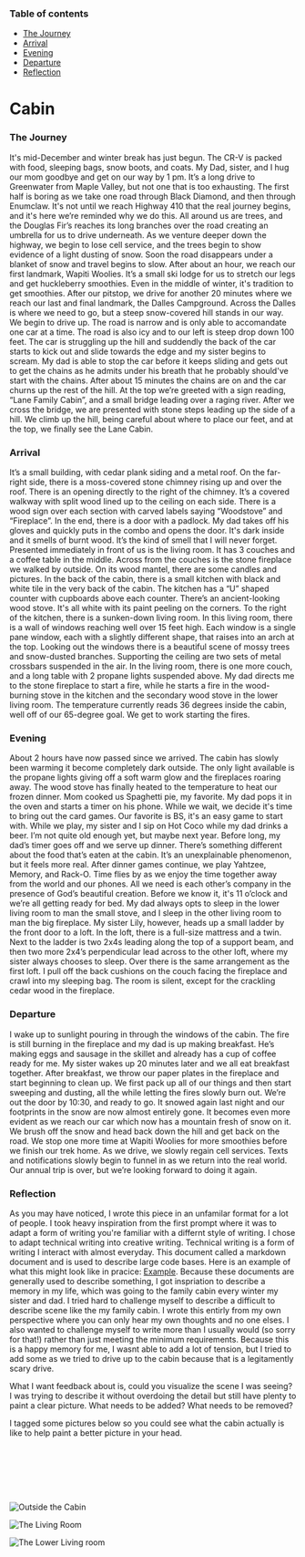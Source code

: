### Table of contents
  - [The Journey](#the-journey)
  - [Arrival](#Arrival)
  - [Evening](#evening)
  - [Departure](#depature)
  - [Reflection](#reflection)

# Cabin

### The Journey

It's mid-December and winter break has just begun. The CR-V is packed with food, sleeping bags, snow boots, and coats. My Dad, sister, and I hug our mom goodbye and get on our way by 1 pm. It’s a long drive to Greenwater from Maple Valley, but not one that is too exhausting. The first half is boring as we take one road through Black Diamond, and then through Enumclaw. It's not until we reach Highway 410 that the real journey begins, and it's here we’re reminded why we do this.  All around us are trees, and the Douglas Fir’s reaches its long branches over the road creating an umbrella for us to drive underneath. As we venture deeper down the highway, we begin to lose cell service, and the trees begin to show evidence of a light dusting of snow. Soon the road disappears under a blanket of snow and travel begins to slow. After about an hour, we reach our first landmark, Wapiti Woolies. It’s a small ski lodge for us to stretch our legs and get huckleberry smoothies. Even in the middle of winter, it's tradition to get smoothies. After our pitstop, we drive for another 20 minutes where we reach our last and final landmark, the Dalles Campground. Across the Dalles is where we need to go, but a steep snow-covered hill stands in our way. We begin to drive up. The road is narrow and is only able to accomandate one car at a time. The road is also icy and to our left is steep drop down 100 feet. The car is struggling up the hill and suddendly the back of the car starts to kick out and slide towards the edge and my sister begins to scream. My dad is able to stop the car before it keeps sliding and gets out to get the chains as he admits under his breath that he probably should've start with the chains. After about 15 minutes the chains are on and the car churns up the rest of the hill. At the top we’re greeted with a sign reading, “Lane Family Cabin”, and a small bridge leading over a raging river. After we cross the bridge, we are presented with stone steps leading up the side of a hill. We climb up the hill, being careful about where to place our feet, and at the top, we finally see the Lane Cabin.


### Arrival 

It’s a small building, with cedar plank siding and a metal roof. On the far-right side, there is a moss-covered stone chimney rising up and over the roof. There is an opening directly to the right of the chimney. It’s a covered walkway with split wood lined up to the ceiling on each side. There is a wood sign over each section with carved labels saying “Woodstove” and “Fireplace”.  In the end, there is a door with a padlock. My dad takes off his gloves and quickly puts in the combo and opens the door. It's dark inside and it smells of burnt wood. It’s the kind of smell that I will never forget. Presented immediately in front of us is the living room. It has 3 couches and a coffee table in the middle. Across from the couches is the stone fireplace we walked by outside. On its wood mantel, there are some candles and pictures. In the back of the cabin, there is a small kitchen with black and white tile in the very back of the cabin. The kitchen has a “U” shaped counter with cupboards above each counter. There’s an ancient-looking wood stove. It's all white with its paint peeling on the corners. To the right of the kitchen, there is a sunken-down living room. In this living room, there is a wall of windows reaching well over 15 feet high. Each window is a single pane window, each with a slightly different shape, that raises into an arch at the top. Looking out the windows there is a beautiful scene of mossy trees and snow-dusted branches. Supporting the ceiling are two sets of metal crossbars suspended in the air. In the living room, there is one more couch, and a long table with 2 propane lights suspended above. My dad directs me to the stone fireplace to start a fire, while he starts a fire in the wood-burning stove in the kitchen and the secondary wood stove in the lower living room. The temperature currently reads 36 degrees inside the cabin, well off of our 65-degree goal. We get to work starting the fires. 

### Evening

About 2 hours have now passed since we arrived. The cabin has slowly been warming it become completely dark outside. The only light available is the propane lights giving off a soft warm glow and the fireplaces roaring away. The wood stove has finally heated to the temperature to heat our frozen dinner. Mom cooked us Spaghetti pie, my favorite. My dad pops it in the oven and starts a timer on his phone. While we wait, we decide it's time to bring out the card games. Our favorite is BS, it's an easy game to start with. While we play, my sister and I sip on Hot Coco while my dad drinks a beer. I’m not quite old enough yet, but maybe next year. Before long, my dad’s timer goes off and we serve up dinner. There’s something different about the food that’s eaten at the cabin. It’s an unexplainable phenomenon, but it feels more real. After dinner games continue, we play Yahtzee, Memory, and Rack-O. Time flies by as we enjoy the time together away from the world and our phones. All we need is each other’s company in the presence of God’s beautiful creation. Before we know it, it's 11 o’clock and we’re all getting ready for bed. My dad always opts to sleep in the lower living room to man the small stove, and I sleep in the other living room to man the big fireplace. My sister Lily, however, heads up a small ladder by the front door to a loft. In the loft, there is a full-size mattress and a twin. Next to the ladder is two 2x4s leading along the top of a support beam, and then two more 2x4’s perpendicular lead across to the other loft, where my sister always chooses to sleep. Over there is the same arrangement as the first loft. I pull off the back cushions on the couch facing the fireplace and crawl into my sleeping bag. The room is silent, except for the crackling cedar wood in the fireplace.

### Departure

I wake up to sunlight pouring in through the windows of the cabin. The fire is still burning in the fireplace and my dad is up making breakfast. He’s making eggs and sausage in the skillet and already has a cup of coffee ready for me. My sister wakes up 20 minutes later and we all eat breakfast together. After breakfast, we throw our paper plates in the fireplace and start beginning to clean up. We first pack up all of our things and then start sweeping and dusting, all the while letting the fires slowly burn out. We’re out the door by 10:30, and ready to go. It snowed again last night and our footprints in the snow are now almost entirely gone. It becomes even more evident as we reach our car which now has a mountain fresh of snow on it. We brush off the snow and head back down the hill and get back on the road. We stop one more time at Wapiti Woolies for more smoothies before we finish our trek home. As we drive, we slowly regain cell services. Texts and notifications slowly begin to funnel in as we return into the real world. Our annual trip is over, but we’re looking forward to doing it again. 



### Reflection 

As you may have noticed, I wrote this piece in an unfamilar format for a lot of people. I took heavy inspiration from the first prompt where it was to adapt a form of writing you're familiar with a differnt style of writing. I chose to adapt technical writing into creative writing. Technical writing is a form of writing I interact with almost everyday. This document called a markdown document and is used to describe large code bases. Here is an example of what this might look like in pracice: [Example](https://github.com/microsoft/terminal). Because these documents are generally used to describe something, I got inspriation to describe a memory in my life, which was going to the family cabin every winter my sister and dad. I tried hard to challenge myself to describe a difficult to describe scene like the my family cabin. I wrote this entirly from my own perspective where you can only hear my own thoughts and no one elses. I also wanted to challenge myself to write more than I usually would (so sorry for that!) rather than just meeting the minimum requirements. Because this is a happy memory for me, I wasnt able to add a lot of tension, but I tried to add some as we tried to drive up to the cabin because that is a legitamently scary drive. 

What I want feedback about is, could you visualize the scene I was seeing? I was trying to describe it without overdoing the detail but still have plenty to paint a clear picture. What needs to be added? What needs to be removed?

I tagged some pictures below so you could see what the cabin actually is like to help paint a better picture in your head.

<br/>
<br/>
<br/>
<br/>
<br/>


![Outside the Cabin](img\IMG_0675.jpeg)

![The Living Room](img\IMG_3979.jpeg)

![The Lower Living room](img\IMG_3982.jpeg)